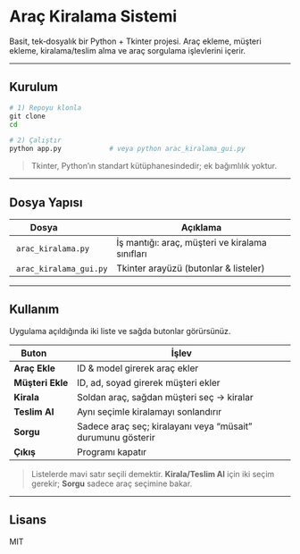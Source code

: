# Araç Kiralama Sistemi

Basit, tek‐dosyalık bir Python + Tkinter projesi. Araç ekleme, müşteri ekleme, kiralama/teslim alma ve araç sorgulama işlevlerini içerir.

---
## Kurulum
```bash
# 1) Repoyu klonla
git clone 
cd

# 2) Çalıştır
python app.py            # veya python arac_kiralama_gui.py
```
> Tkinter, Python’ın standart kütüphanesindedir; ek bağımlılık yoktur.

---
## Dosya Yapısı
| Dosya               | Açıklama |
|--------------------|----------|
| `arac_kiralama.py` | İş mantığı: araç, müşteri ve kiralama sınıfları |
| `arac_kiralama_gui.py`           | Tkinter arayüzü (butonlar & listeler) |

---
## Kullanım
Uygulama açıldığında iki liste ve sağda butonlar görürsünüz.

| Buton       | İşlev |
|-------------|-------|
| **Araç Ekle**   | ID & model girerek araç ekler |
| **Müşteri Ekle** | ID, ad, soyad girerek müşteri ekler |
| **Kirala**      | Soldan araç, sağdan müşteri seç → kiralar |
| **Teslim Al**    | Aynı seçimle kiralamayı sonlandırır |
| **Sorgu**       | Sadece araç seç; kiralayanı veya “müsait” durumunu gösterir |
| **Çıkış**       | Programı kapatır |

> Listelerde mavi satır seçili demektir. **Kirala/Teslim Al** için iki seçim gerekir; **Sorgu** sadece araç seçimine bakar.

---
## Lisans
MIT

